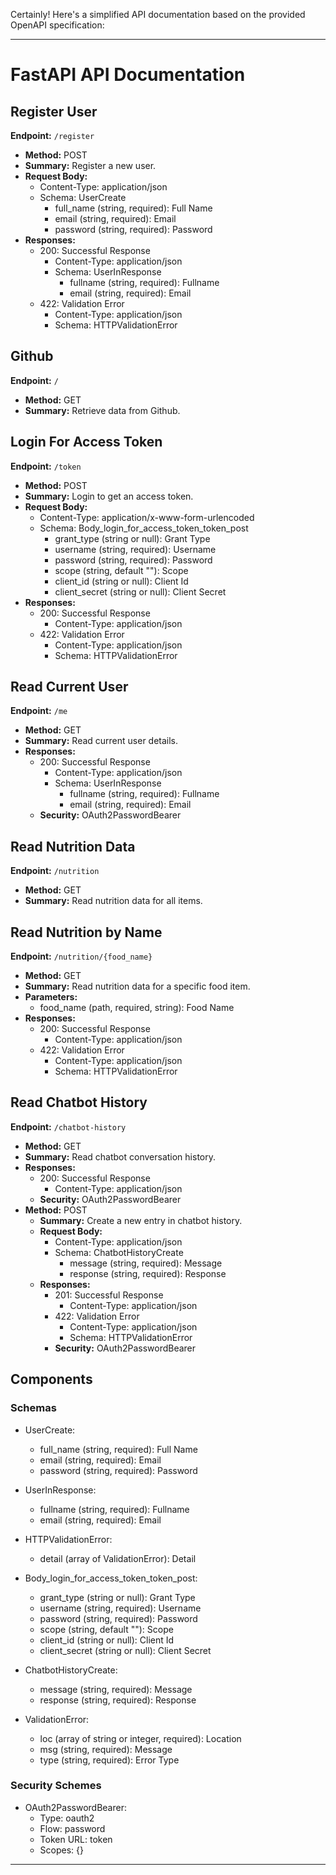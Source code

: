 Certainly! Here's a simplified API documentation based on the provided OpenAPI specification:

---

# FastAPI API Documentation

## Register User

**Endpoint:** `/register`

- **Method:** POST
- **Summary:** Register a new user.
- **Request Body:**
  - Content-Type: application/json
  - Schema: UserCreate
    - full_name (string, required): Full Name
    - email (string, required): Email
    - password (string, required): Password
- **Responses:**
  - 200: Successful Response
    - Content-Type: application/json
    - Schema: UserInResponse
      - fullname (string, required): Fullname
      - email (string, required): Email
  - 422: Validation Error
    - Content-Type: application/json
    - Schema: HTTPValidationError

## Github

**Endpoint:** `/`

- **Method:** GET
- **Summary:** Retrieve data from Github.

## Login For Access Token

**Endpoint:** `/token`

- **Method:** POST
- **Summary:** Login to get an access token.
- **Request Body:**
  - Content-Type: application/x-www-form-urlencoded
  - Schema: Body_login_for_access_token_token_post
    - grant_type (string or null): Grant Type
    - username (string, required): Username
    - password (string, required): Password
    - scope (string, default ""): Scope
    - client_id (string or null): Client Id
    - client_secret (string or null): Client Secret
- **Responses:**
  - 200: Successful Response
    - Content-Type: application/json
  - 422: Validation Error
    - Content-Type: application/json
    - Schema: HTTPValidationError

## Read Current User

**Endpoint:** `/me`

- **Method:** GET
- **Summary:** Read current user details.
- **Responses:**
  - 200: Successful Response
    - Content-Type: application/json
    - Schema: UserInResponse
      - fullname (string, required): Fullname
      - email (string, required): Email
  - **Security:** OAuth2PasswordBearer

## Read Nutrition Data

**Endpoint:** `/nutrition`

- **Method:** GET
- **Summary:** Read nutrition data for all items.

## Read Nutrition by Name

**Endpoint:** `/nutrition/{food_name}`

- **Method:** GET
- **Summary:** Read nutrition data for a specific food item.
- **Parameters:**
  - food_name (path, required, string): Food Name
- **Responses:**
  - 200: Successful Response
    - Content-Type: application/json
  - 422: Validation Error
    - Content-Type: application/json
    - Schema: HTTPValidationError

## Read Chatbot History

**Endpoint:** `/chatbot-history`

- **Method:** GET
- **Summary:** Read chatbot conversation history.
- **Responses:**
  - 200: Successful Response
    - Content-Type: application/json
  - **Security:** OAuth2PasswordBearer
- **Method:** POST
  - **Summary:** Create a new entry in chatbot history.
  - **Request Body:**
    - Content-Type: application/json
    - Schema: ChatbotHistoryCreate
      - message (string, required): Message
      - response (string, required): Response
  - **Responses:**
    - 201: Successful Response
      - Content-Type: application/json
    - 422: Validation Error
      - Content-Type: application/json
      - Schema: HTTPValidationError
    - **Security:** OAuth2PasswordBearer

## Components

### Schemas

- UserCreate:
  - full_name (string, required): Full Name
  - email (string, required): Email
  - password (string, required): Password

- UserInResponse:
  - fullname (string, required): Fullname
  - email (string, required): Email

- HTTPValidationError:
  - detail (array of ValidationError): Detail

- Body_login_for_access_token_token_post:
  - grant_type (string or null): Grant Type
  - username (string, required): Username
  - password (string, required): Password
  - scope (string, default ""): Scope
  - client_id (string or null): Client Id
  - client_secret (string or null): Client Secret

- ChatbotHistoryCreate:
  - message (string, required): Message
  - response (string, required): Response

- ValidationError:
  - loc (array of string or integer, required): Location
  - msg (string, required): Message
  - type (string, required): Error Type

### Security Schemes

- OAuth2PasswordBearer:
  - Type: oauth2
  - Flow: password
  - Token URL: token
  - Scopes: {}

---
